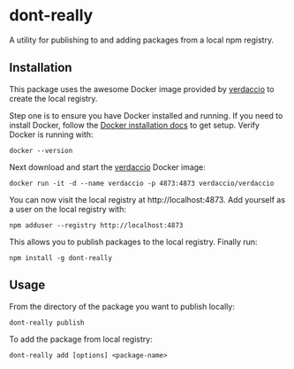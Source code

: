 # dont-really

A utility for publishing to and adding packages from a local npm registry.

## Installation

This package uses the awesome Docker image provided by [verdaccio](https://github.com/verdaccio/verdaccio) to create the local registry.

Step one is to ensure you have Docker installed and running. If you need to install Docker, follow the [Docker installation docs](https://docs.docker.com/install/) to get setup. Verify Docker is running with:

```
docker --version
```

Next download and start the [verdaccio](https://github.com/verdaccio/verdaccio) Docker image:

```
docker run -it -d --name verdaccio -p 4873:4873 verdaccio/verdaccio
```

You can now visit the local registry at http://localhost:4873. Add yourself as a user on the local registry with:

```
npm adduser --registry http://localhost:4873
```

This allows you to publish packages to the local registry. Finally run:

```
npm install -g dont-really
```

## Usage

From the directory of the package you want to publish locally:

```
dont-really publish
```

To add the package from local registry:

```
dont-really add [options] <package-name>
```
